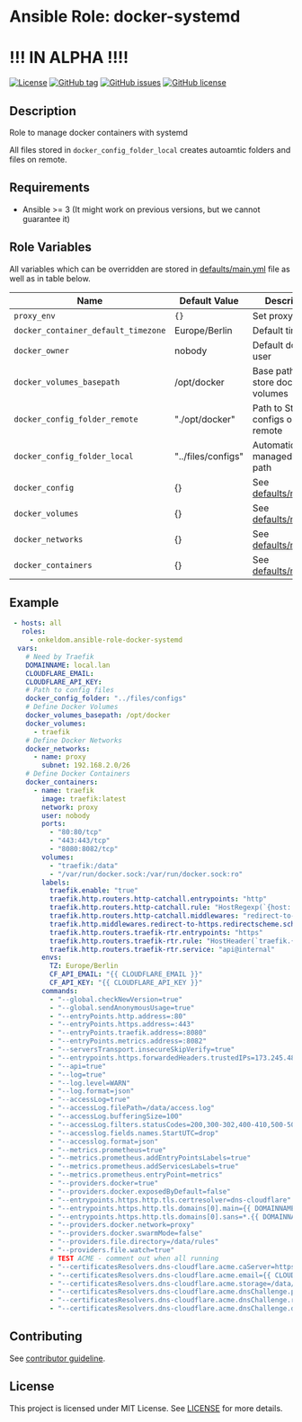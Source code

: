 # Ansible Role: docker-systemd

# !!! IN ALPHA !!!!

[![License](https://img.shields.io/badge/license-MIT%20License-brightgreen.svg)](https://opensource.org/licenses/MIT)
[![GitHub tag](https://img.shields.io/github/tag/OnkelDom/ansible-role-docker-systemd.svg)](https://github.com/OnkelDom/ansible-role-docker-systemd/tags)
[![GitHub issues](https://img.shields.io/github/issues/OnkelDom/ansible-role-docker-systemd)](https://github.com/OnkelDom/ansible-role-docker-systemd/issues)
[![GitHub license](https://img.shields.io/github/license/OnkelDom/ansible-role-docker-systemd)](https://github.com/OnkelDom/ansible-role-docker-systemd/blob/master/LICENSE)

## Description

Role to manage docker containers with systemd

All files stored in `docker_config_folder_local` creates autoamtic folders and files on remote.

## Requirements

- Ansible >= 3 (It might work on previous versions, but we cannot guarantee it)

## Role Variables

All variables which can be overridden are stored in [defaults/main.yml](defaults/main.yml) file as well as in table below.

| Name           | Default Value | Description                        |
| -------------- | ------------- | -----------------------------------|
| `proxy_env` | `{}` | Set proxy vars |
| `docker_container_default_timezone` | Europe/Berlin | Default timezone |
| `docker_owner` | nobody | Default doker user |
| `docker_volumes_basepath` | /opt/docker | Base path to store docker volumes |
| `docker_config_folder_remote` | "./opt/docker" | Path to Store configs on remote |
| `docker_config_folder_local` | "../files/configs" | Automatic managed config path |
| `docker_config` | {} | See [defaults/main.yml](defaults/main.yml) |
| `docker_volumes` | {} | See [defaults/main.yml](defaults/main.yml) |
| `docker_networks` | {} | See [defaults/main.yml](defaults/main.yml) |
| `docker_containers` | {} | See [defaults/main.yml](defaults/main.yml) |

## Example

```yaml
 - hosts: all
   roles:
     - onkeldom.ansible-role-docker-systemd
  vars:
    # Need by Traefik
    DOMAINNAME: local.lan
    CLOUDFLARE_EMAIL: 
    CLOUDFLARE_API_KEY: 
    # Path to config files
    docker_config_folder: "../files/configs"
    # Define Docker Volumes
    docker_volumes_basepath: /opt/docker
    docker_volumes:
      - traefik
    # Define Docker Networks
    docker_networks:
      - name: proxy
        subnet: 192.168.2.0/26
    # Define Docker Containers
    docker_containers:
      - name: traefik
        image: traefik:latest
        network: proxy
        user: nobody
        ports:
          - "80:80/tcp"
          - "443:443/tcp"
          - "8080:8082/tcp"
        volumes:
          - "traefik:/data"
          - "/var/run/docker.sock:/var/run/docker.sock:ro"
        labels:
          traefik.enable: "true"
          traefik.http.routers.http-catchall.entrypoints: "http"
          traefik.http.routers.http-catchall.rule: "HostRegexp(`{host:.+}`)"
          traefik.http.routers.http-catchall.middlewares: "redirect-to-https"
          traefik.http.middlewares.redirect-to-https.redirectscheme.scheme: "https"
          traefik.http.routers.traefik-rtr.entrypoints: "https"
          traefik.http.routers.traefik-rtr.rule: "HostHeader(`traefik.{{ DOMAINNAME }}`)"
          traefik.http.routers.traefik-rtr.service: "api@internal"
        envs:
          TZ: Europe/Berlin
          CF_API_EMAIL: "{{ CLOUDFLARE_EMAIL }}"
          CF_API_KEY: "{{ CLOUDFLARE_API_KEY }}"
        commands:
          - "--global.checkNewVersion=true"
          - "--global.sendAnonymousUsage=true"
          - "--entryPoints.http.address=:80"
          - "--entryPoints.https.address=:443"
          - "--entryPoints.traefik.address=:8080"
          - "--entryPoints.metrics.address=:8082"
          - "--serversTransport.insecureSkipVerify=true"
          - "--entrypoints.https.forwardedHeaders.trustedIPs=173.245.48.0/20,103.21.244.0/22,103.22.200.0/22,103.31.4.0/22,141.101.64.0/18,108.162.192.0/18,190.93.240.0/20,188.114.96.0/20,197.234.240.0/22,198.41.128.0/17,162.158.0.0/15,104.16.0.0/12,172.64.0.0/13,131.0.72.0/22"
          - "--api=true"
          - "--log=true"
          - "--log.level=WARN"
          - "--log.format=json"
          - "--accessLog=true"
          - "--accessLog.filePath=/data/access.log"
          - "--accessLog.bufferingSize=100"
          - "--accessLog.filters.statusCodes=200,300-302,400-410,500-502"
          - "--accesslog.fields.names.StartUTC=drop"
          - "--accesslog.format=json"
          - "--metrics.prometheus=true"
          - "--metrics.prometheus.addEntryPointsLabels=true"
          - "--metrics.prometheus.addServicesLabels=true"
          - "--metrics.prometheus.entryPoint=metrics"
          - "--providers.docker=true"
          - "--providers.docker.exposedByDefault=false"
          - "--entrypoints.https.http.tls.certresolver=dns-cloudflare"
          - "--entrypoints.https.http.tls.domains[0].main={{ DOMAINNAME }}"
          - "--entrypoints.https.http.tls.domains[0].sans=*.{{ DOMAINNAME }}"
          - "--providers.docker.network=proxy"
          - "--providers.docker.swarmMode=false"
          - "--providers.file.directory=/data/rules"
          - "--providers.file.watch=true"
          # TEST ACME - comment out when all running
          - "--certificatesResolvers.dns-cloudflare.acme.caServer=https://acme-staging-v02.api.letsencrypt.org/directory"
          - "--certificatesResolvers.dns-cloudflare.acme.email={{ CLOUDFLARE_EMAIL }}"
          - "--certificatesResolvers.dns-cloudflare.acme.storage=/data/acme.json"
          - "--certificatesResolvers.dns-cloudflare.acme.dnsChallenge.provider=cloudflare"
          - "--certificatesResolvers.dns-cloudflare.acme.dnsChallenge.resolvers=1.1.1.1:53,1.0.0.1:53"
          - "--certificatesResolvers.dns-cloudflare.acme.dnsChallenge.delayBeforeCheck=90"
```

## Contributing

See [contributor guideline](CONTRIBUTING.md).

## License

This project is licensed under MIT License. See [LICENSE](/LICENSE) for more details.
